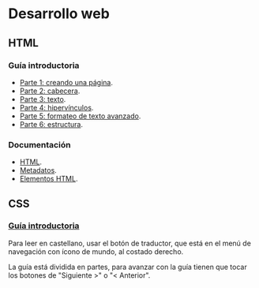 # Desarrollo web

## HTML

### Guía introductoria

- [Parte 1: creando una página](https://developer.mozilla.org/es/docs/Learn/HTML/Introduccion_a_HTML/iniciar).
- [Parte 2: cabecera](https://developer.mozilla.org/es/docs/Learn/HTML/Introduccion_a_HTML/Metados_en).
- [Parte 3: texto](https://developer.mozilla.org/es/docs/Learn/HTML/Introduccion_a_HTML/texto).
- [Parte 4: hipervínculos](https://developer.mozilla.org/es/docs/Learn/HTML/Introduccion_a_HTML/Creating_hyperlinks).
- [Parte 5: formateo de texto avanzado](https://developer.mozilla.org/en-US/docs/Learn/HTML/Introduction_to_HTML/Advanced_text_formatting).
- [Parte 6: estructura](https://developer.mozilla.org/en-US/docs/Learn/HTML/Introduction_to_HTML/Document_and_website_structure).

### Documentación

- [HTML](https://developer.mozilla.org/es/docs/Glossary/HTML).
- [Metadatos](https://developer.mozilla.org/es/docs/Learn/HTML/Introduccion_a_HTML/Metados_en).
- [Elementos HTML](https://developer.mozilla.org/es/docs/Web/HTML/Elemento).

## CSS

### [Guía introductoria](https://www.w3schools.com/css/css_intro.asp)

Para leer en castellano, usar el botón de traductor, que está en el menú de navegación con ícono de mundo, al costado derecho.

La guía está dividida en partes, para avanzar con la guía tienen que tocar los botones de "Siguiente >" o "< Anterior".
